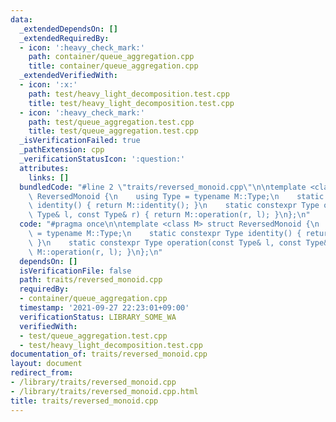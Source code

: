 ```yaml
---
data:
  _extendedDependsOn: []
  _extendedRequiredBy:
  - icon: ':heavy_check_mark:'
    path: container/queue_aggregation.cpp
    title: container/queue_aggregation.cpp
  _extendedVerifiedWith:
  - icon: ':x:'
    path: test/heavy_light_decomposition.test.cpp
    title: test/heavy_light_decomposition.test.cpp
  - icon: ':heavy_check_mark:'
    path: test/queue_aggregation.test.cpp
    title: test/queue_aggregation.test.cpp
  _isVerificationFailed: true
  _pathExtension: cpp
  _verificationStatusIcon: ':question:'
  attributes:
    links: []
  bundledCode: "#line 2 \"traits/reversed_monoid.cpp\"\n\ntemplate <class M> struct\
    \ ReversedMonoid {\n    using Type = typename M::Type;\n    static constexpr Type\
    \ identity() { return M::identity(); }\n    static constexpr Type operation(const\
    \ Type& l, const Type& r) { return M::operation(r, l); }\n};\n"
  code: "#pragma once\n\ntemplate <class M> struct ReversedMonoid {\n    using Type\
    \ = typename M::Type;\n    static constexpr Type identity() { return M::identity();\
    \ }\n    static constexpr Type operation(const Type& l, const Type& r) { return\
    \ M::operation(r, l); }\n};\n"
  dependsOn: []
  isVerificationFile: false
  path: traits/reversed_monoid.cpp
  requiredBy:
  - container/queue_aggregation.cpp
  timestamp: '2021-09-27 22:23:01+09:00'
  verificationStatus: LIBRARY_SOME_WA
  verifiedWith:
  - test/queue_aggregation.test.cpp
  - test/heavy_light_decomposition.test.cpp
documentation_of: traits/reversed_monoid.cpp
layout: document
redirect_from:
- /library/traits/reversed_monoid.cpp
- /library/traits/reversed_monoid.cpp.html
title: traits/reversed_monoid.cpp
---
```

